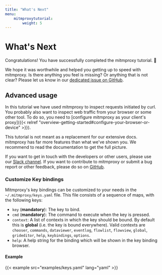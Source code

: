 ```yaml
---
title: "What's Next"
menu:
    mitmproxytutorial:
        weight: 5
---
```


# What's Next

Congratulations! You have successfully completed the mitmproxy tutorial. 🎉

We hope it was worthwhile and helped you getting up to speed with mitmproxy.
Is there anything you feel is missing? Or anything that is not clear? Please let us know in our <a href="https://github.com/mitmproxy/mitmproxy/issues/3142" target="_blank"> dedicated issue on GitHub</a>.

## Advanced usage

In this tutorial we have used mitmproxy to inspect requests initiated by curl.
You probably also want to inspect web traffic from your browser or some other tool.
To do so, you need to [configure mitmproxy as your client's proxy]({{< relref "overview-getting-started#configure-your-browser-or-device" >}}).

This tutorial is not meant as a replacement for our extensive docs.
mitmproxy has far more features than what we've shown you.
We recommend to read the documentation to get the full picture.

If you want to get in touch with the developers or other users, please use our [Slack channel](https://mitmproxy.slack.com).
If you want to contribute to mitmproxy or submit a bug report or other feedback, please do so on [GitHub](https://github.com/mitmproxy/).


### Customize Key bindings

Mitmproxy's key bindings can be customized to your needs in the
`~/.mitmproxy/keys.yaml` file. This file consists of a sequence of maps, with
the following keys:

* `key` (**mandatory**): The key to bind.
* `cmd` (**mandatory**): The command to execute when the key is pressed.
* `context`: A list of contexts in which the key should be bound. By default this is **global** (i.e. the key is bound everywhere). Valid contexts are `chooser`, `commands`, `dataviewer`, `eventlog`, `flowlist`, `flowview`, `global`, `grideditor`, `help`, `keybindings`, `options`.
* `help`: A help string for the binding which will be shown in the key binding browser.

#### Example

{{< example src="examples/keys.yaml" lang="yaml" >}}
